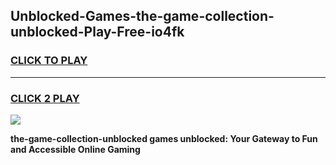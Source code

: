 
## Unblocked-Games-the-game-collection-unblocked-Play-Free-io4fk
<h3>
<a href="https://premium76.site?title=the-game-collection-unblocked&ref=18A1">CLICK TO PLAY</a></h3>
<hr>

<h3>
<a href="https://premium76.site?title=the-game-collection-unblocked&ref=18A1">CLICK 2 PLAY</a>
  
</h3>

<a href="https://premium76.site?title=the-game-collection-unblocked&ref=18A1"><img src="https://clearcache.store/games.png"></a>


**the-game-collection-unblocked games unblocked: Your Gateway to Fun and Accessible Online Gaming**
